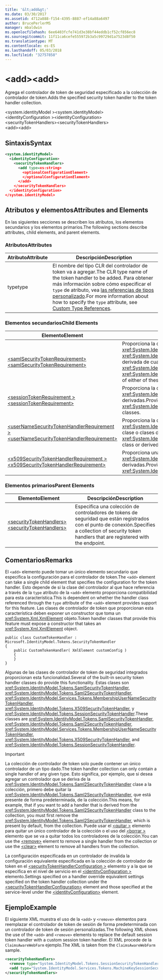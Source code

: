 ```yaml
---
title: '&lt;add&gt;'
ms.date: 03/30/2017
ms.assetid: 4712a888-f154-4395-8887-ef14a88a6497
author: BrucePerlerMS
manager: mbaldwin
ms.openlocfilehash: 6ee6403fcfe741d3e38bf44eddb1cf52cf856ec8
ms.sourcegitcommit: 11f11ca6cefe555972b3a5c99729d1a7523d8f50
ms.translationtype: MT
ms.contentlocale: es-ES
ms.lasthandoff: 05/03/2018
ms.locfileid: "32757858"
---
```

# <a name="ltaddgt"></a><span data-ttu-id="30735-102">&lt;add&gt;</span><span class="sxs-lookup"><span data-stu-id="30735-102">&lt;add&gt;</span></span>
<span data-ttu-id="30735-103">Agrega el controlador de token de seguridad especificado a la colección de controlador de token.</span><span class="sxs-lookup"><span data-stu-id="30735-103">Adds the specified security token handler to the token handler collection.</span></span>  
  
 <span data-ttu-id="30735-104">\<system.identityModel ></span><span class="sxs-lookup"><span data-stu-id="30735-104">\<system.identityModel></span></span>  
<span data-ttu-id="30735-105">\<identityConfiguration ></span><span class="sxs-lookup"><span data-stu-id="30735-105">\<identityConfiguration></span></span>  
<span data-ttu-id="30735-106">\<securityTokenHandlers></span><span class="sxs-lookup"><span data-stu-id="30735-106">\<securityTokenHandlers></span></span>  
<span data-ttu-id="30735-107">\<add></span><span class="sxs-lookup"><span data-stu-id="30735-107">\<add></span></span>  
  
## <a name="syntax"></a><span data-ttu-id="30735-108">Sintaxis</span><span class="sxs-lookup"><span data-stu-id="30735-108">Syntax</span></span>  
  
```xml  
<system.identityModel>  
  <identityConfiguration>  
    <securityTokenHandlers>  
      <add type=xs:string>  
        <optionalConfigurationElement>  
        </optionalConfigurationElement>  
      </add>  
    </securityTokenHandlers>  
  </identityConfiguration>  
</system.identityModel>  
```  
  
## <a name="attributes-and-elements"></a><span data-ttu-id="30735-109">Atributos y elementos</span><span class="sxs-lookup"><span data-stu-id="30735-109">Attributes and Elements</span></span>  
 <span data-ttu-id="30735-110">En las siguientes secciones se describen los atributos, los elementos secundarios y los elementos primarios.</span><span class="sxs-lookup"><span data-stu-id="30735-110">The following sections describe attributes, child elements, and parent elements.</span></span>  
  
### <a name="attributes"></a><span data-ttu-id="30735-111">Atributos</span><span class="sxs-lookup"><span data-stu-id="30735-111">Attributes</span></span>  
  
|<span data-ttu-id="30735-112">Atributo</span><span class="sxs-lookup"><span data-stu-id="30735-112">Attribute</span></span>|<span data-ttu-id="30735-113">Descripción</span><span class="sxs-lookup"><span data-stu-id="30735-113">Description</span></span>|  
|---------------|-----------------|  
|<span data-ttu-id="30735-114">type</span><span class="sxs-lookup"><span data-stu-id="30735-114">type</span></span>|<span data-ttu-id="30735-115">El nombre del tipo CLR del controlador de token va a agregar.</span><span class="sxs-lookup"><span data-stu-id="30735-115">The CLR type name of the token handler to be added.</span></span> <span data-ttu-id="30735-116">Para obtener más información sobre cómo especificar el `type` de atributo, vea [las referencias de tipos personalizado](http://msdn.microsoft.com/library/7286d2e3-c63d-49fd-abdc-ce2705f22c24).</span><span class="sxs-lookup"><span data-stu-id="30735-116">For more information about how to specify the `type` attribute, see [Custom Type References](http://msdn.microsoft.com/library/7286d2e3-c63d-49fd-abdc-ce2705f22c24).</span></span>|  
  
### <a name="child-elements"></a><span data-ttu-id="30735-117">Elementos secundarios</span><span class="sxs-lookup"><span data-stu-id="30735-117">Child Elements</span></span>  
  
|<span data-ttu-id="30735-118">Elemento</span><span class="sxs-lookup"><span data-stu-id="30735-118">Element</span></span>|<span data-ttu-id="30735-119">Descripción</span><span class="sxs-lookup"><span data-stu-id="30735-119">Description</span></span>|  
|-------------|-----------------|  
|[<span data-ttu-id="30735-120">\<samlSecurityTokenRequirement></span><span class="sxs-lookup"><span data-stu-id="30735-120">\<samlSecurityTokenRequirement></span></span>](../../../../../docs/framework/configure-apps/file-schema/windows-identity-foundation/samlsecuritytokenrequirement.md)|<span data-ttu-id="30735-121">Proporciona la configuración para la <xref:System.IdentityModel.Tokens.SamlSecurityTokenHandler> (clase), el <xref:System.IdentityModel.Tokens.Saml2SecurityTokenHandler> clase o una clase derivada de cualquiera de estas clases.</span><span class="sxs-lookup"><span data-stu-id="30735-121">Provides configuration for the <xref:System.IdentityModel.Tokens.SamlSecurityTokenHandler> class, the <xref:System.IdentityModel.Tokens.Saml2SecurityTokenHandler> class, or a derived class of either of these classes.</span></span>|  
|[<span data-ttu-id="30735-122">\<sessionTokenRequirement ></span><span class="sxs-lookup"><span data-stu-id="30735-122">\<sessionTokenRequirement></span></span>](../../../../../docs/framework/configure-apps/file-schema/windows-identity-foundation/sessiontokenrequirement.md)|<span data-ttu-id="30735-123">Proporciona la configuración para el <xref:System.IdentityModel.Tokens.SessionSecurityTokenHandler> clase o clases derivadas.</span><span class="sxs-lookup"><span data-stu-id="30735-123">Provides configuration for the <xref:System.IdentityModel.Tokens.SessionSecurityTokenHandler> class or derived classes.</span></span>|  
|[<span data-ttu-id="30735-124">\<userNameSecurityTokenHandlerRequirement ></span><span class="sxs-lookup"><span data-stu-id="30735-124">\<userNameSecurityTokenHandlerRequirement></span></span>](../../../../../docs/framework/configure-apps/file-schema/windows-identity-foundation/usernamesecuritytokenhandlerrequirement.md)|<span data-ttu-id="30735-125">Proporciona la configuración para el <xref:System.IdentityModel.Services.Tokens.MembershipUserNameSecurityTokenHandler> clase o clases derivadas.</span><span class="sxs-lookup"><span data-stu-id="30735-125">Provides configuration for the <xref:System.IdentityModel.Services.Tokens.MembershipUserNameSecurityTokenHandler> class or derived classes.</span></span>|  
|[<span data-ttu-id="30735-126">\<x509SecurityTokenHandlerRequirement ></span><span class="sxs-lookup"><span data-stu-id="30735-126">\<x509SecurityTokenHandlerRequirement></span></span>](../../../../../docs/framework/configure-apps/file-schema/windows-identity-foundation/x509securitytokenhandlerrequirement.md)|<span data-ttu-id="30735-127">Proporciona una configuración opcional para la <xref:System.IdentityModel.Tokens.X509SecurityTokenHandler> clase o clases derivadas.</span><span class="sxs-lookup"><span data-stu-id="30735-127">Provides optional configuration for the <xref:System.IdentityModel.Tokens.X509SecurityTokenHandler> class or derived classes.</span></span>|  
  
### <a name="parent-elements"></a><span data-ttu-id="30735-128">Elementos primarios</span><span class="sxs-lookup"><span data-stu-id="30735-128">Parent Elements</span></span>  
  
|<span data-ttu-id="30735-129">Elemento</span><span class="sxs-lookup"><span data-stu-id="30735-129">Element</span></span>|<span data-ttu-id="30735-130">Descripción</span><span class="sxs-lookup"><span data-stu-id="30735-130">Description</span></span>|  
|-------------|-----------------|  
|[<span data-ttu-id="30735-131">\<securityTokenHandlers></span><span class="sxs-lookup"><span data-stu-id="30735-131">\<securityTokenHandlers></span></span>](../../../../../docs/framework/configure-apps/file-schema/windows-identity-foundation/securitytokenhandlers.md)|<span data-ttu-id="30735-132">Especifica una colección de controladores de tokens de seguridad que están registrados con el punto de conexión.</span><span class="sxs-lookup"><span data-stu-id="30735-132">Specifies a collection of security token handlers that are registered with the endpoint.</span></span>|  
  
## <a name="remarks"></a><span data-ttu-id="30735-133">Comentarios</span><span class="sxs-lookup"><span data-stu-id="30735-133">Remarks</span></span>  
 <span data-ttu-id="30735-134">El `<add>` elemento puede tomar un único elemento secundario que especifica la configuración para el controlador de token.</span><span class="sxs-lookup"><span data-stu-id="30735-134">The `<add>` element can take a single child element that specifies the configuration for the token handler.</span></span> <span data-ttu-id="30735-135">Esto depende de si la clase del controlador al que hace referencia a través de la `type` atributo de la `<add>` elemento proporciona compatibilidad para esta característica.</span><span class="sxs-lookup"><span data-stu-id="30735-135">This is dependent on whether the handler class referenced through the `type` attribute of the `<add>` element provides support for this feature.</span></span> <span data-ttu-id="30735-136">Las clases de controlador de token que proporcionan esta característica deben exponer un constructor que toma un <xref:System.Xml.XmlElement> objeto.</span><span class="sxs-lookup"><span data-stu-id="30735-136">Token handler classes that provide this feature must expose a constructor that takes an <xref:System.Xml.XmlElement> object.</span></span>  
  
```  
public class CustomTokenHandler : Microsoft.IdentityModel.Tokens.SecurityTokenHandler  
{  
    public CustomTokenHandler( XmlElement customConfig )  
    {  
    }  
}  
```  
  
 <span data-ttu-id="30735-137">Algunas de las clases de controlador de token de seguridad integrados proporcionan esta funcionalidad.</span><span class="sxs-lookup"><span data-stu-id="30735-137">Several of the built-in security token handler classes do provide this functionality.</span></span> <span data-ttu-id="30735-138">Estas clases son <xref:System.IdentityModel.Tokens.SamlSecurityTokenHandler>, <xref:System.IdentityModel.Tokens.Saml2SecurityTokenHandler>, <xref:System.IdentityModel.Services.Tokens.MembershipUserNameSecurityTokenHandler>, <xref:System.IdentityModel.Tokens.X509SecurityTokenHandler>, y <xref:System.IdentityModel.Tokens.SessionSecurityTokenHandler>.</span><span class="sxs-lookup"><span data-stu-id="30735-138">These classes are <xref:System.IdentityModel.Tokens.SamlSecurityTokenHandler>, <xref:System.IdentityModel.Tokens.Saml2SecurityTokenHandler>, <xref:System.IdentityModel.Services.Tokens.MembershipUserNameSecurityTokenHandler>, <xref:System.IdentityModel.Tokens.X509SecurityTokenHandler>, and <xref:System.IdentityModel.Tokens.SessionSecurityTokenHandler>.</span></span>  
  
> [!IMPORTANT]
>  <span data-ttu-id="30735-139">La colección de controlador de token solo puede contener un único controlador de un tipo dado.</span><span class="sxs-lookup"><span data-stu-id="30735-139">The token handler collection can only contain a single handler of any given type.</span></span> <span data-ttu-id="30735-140">Esto significa, por ejemplo, que si desea agregar un controlador que se deriva de la <xref:System.IdentityModel.Tokens.Saml2SecurityTokenHandler> clase a la colección, primero debe quitar la <xref:System.IdentityModel.Tokens.Saml2SecurityTokenHandler>, que está presente de forma predeterminada, de la colección.</span><span class="sxs-lookup"><span data-stu-id="30735-140">This means, for example, that if you want to add a handler that is derived from the <xref:System.IdentityModel.Tokens.Saml2SecurityTokenHandler> class to the collection, you must first remove the <xref:System.IdentityModel.Tokens.Saml2SecurityTokenHandler>, which is present by default, from the collection.</span></span> <span data-ttu-id="30735-141">Puede usar el [ \<quitar >](../../../../../docs/framework/configure-apps/file-schema/windows-identity-foundation/remove.md) elemento para quitar un único controlador de la colección o el uso del [ \<borrar >](../../../../../docs/framework/configure-apps/file-schema/windows-identity-foundation/clear.md) elemento que se va a quitar todos los controladores de la colección.</span><span class="sxs-lookup"><span data-stu-id="30735-141">You can use the [\<remove>](../../../../../docs/framework/configure-apps/file-schema/windows-identity-foundation/remove.md) element to remove a single handler from the collection or use the [\<clear>](../../../../../docs/framework/configure-apps/file-schema/windows-identity-foundation/clear.md) element to remove all handlers from the collection.</span></span>  
  
 <span data-ttu-id="30735-142">La configuración especificada en un controlador de invalida la configuración equivalente especificada en la colección de controlador de token en el [ \<securityTokenHandlerConfiguration >](../../../../../docs/framework/configure-apps/file-schema/windows-identity-foundation/securitytokenhandlerconfiguration.md) elemento y a la que se especifica en el nivel de servicio en el [ \<identityConfiguration >](../../../../../docs/framework/configure-apps/file-schema/windows-identity-foundation/identityconfiguration.md) elemento.</span><span class="sxs-lookup"><span data-stu-id="30735-142">Settings specified on a handler override equivalent settings specified on the token handler collection under the [\<securityTokenHandlerConfiguration>](../../../../../docs/framework/configure-apps/file-schema/windows-identity-foundation/securitytokenhandlerconfiguration.md) element and those specified at the service-level under the [\<identityConfiguration>](../../../../../docs/framework/configure-apps/file-schema/windows-identity-foundation/identityconfiguration.md) element.</span></span>  
  
## <a name="example"></a><span data-ttu-id="30735-143">Ejemplo</span><span class="sxs-lookup"><span data-stu-id="30735-143">Example</span></span>  
 <span data-ttu-id="30735-144">El siguiente XML muestra el uso de la `<add>` y `<remove>` elementos para reemplazar el controlador de token de sesión de forma predeterminada con un controlador de token de sesión personalizadas.</span><span class="sxs-lookup"><span data-stu-id="30735-144">The following XML shows the use of the `<add>` and `<remove>` elements to replace the default session token handler with a custom session token handler.</span></span> <span data-ttu-id="30735-145">El XML procede de la `ClaimsAwareWebFarm` ejemplo.</span><span class="sxs-lookup"><span data-stu-id="30735-145">The XML is taken from the `ClaimsAwareWebFarm` sample.</span></span>  
  
```xml  
<securityTokenHandlers>  
  <remove type="System.IdentityModel.Tokens.SessionSecurityTokenHandler, System.IdentityModel, Version=4.0.0.0, Culture=neutral, PublicKeyToken=b77a5c561934e089" />  
  <add type="System.IdentityModel.Services.Tokens.MachineKeySessionSecurityTokenHandler, System.IdentityModel.Services, Version=4.0.0.0, Culture=neutral, PublicKeyToken=b77a5c561934e089" />  
</securityTokenHandlers>  
```
